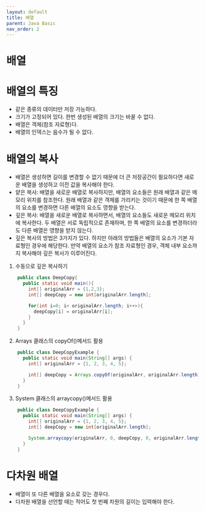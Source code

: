 ```yaml
---
layout: default
title: 배열
parent: Java Basic
nav_order: 2
---
```


# 배열

# 배열의 특징

- 같은 종류의 데이터만 저장 가능하다.
- 크기가 고정되어 있다. 한번 생성된 배열의 크기는 바꿀 수 없다.
- 배열은 객체(참조 자료형)다.
- 배열의 인덱스는 음수가 될 수 없다.

# 배열의 복사

- 배열은 생성하면 길이를 변경할 수 없기 때문에 더 큰 저장공간이 필요하다면 새로운 배열을 생성하고 이전 값을 복사해야 한다.
- 얕은 복사: 배열을 새로운 배열로 복사하지만, 배열의 요소들은 원래 배열과 같은 메모리 위치를 참조한다. 원래 배열과 같은 객체를 가리키는 것이기 때문에 한 쪽 배열의 요소를 변경하면 다른 배열의 요소도 영향을 받는다.
- 깊은 복사: 배열을 새로운 배열로 복사하면서, 배열의 요소들도 새로운 메모리 위치에 복사한다. 두 배열은 서로 독립적으로 존재하며, 한 쪽 배열의 요소를 변경하더라도 다른 배열은 영향을 받지 않는다.
- 깊은 복사의 방법은 3가지가 있다. 하지만 아래의 방법들은 배열의 요소가 기본 자료형인 경우에 해당한다. 만약 배열의 요소가 참조 자료형인 경우, 객체 내부 요소까지 복사해야 깊은 복사가 이루어진다.

1. 수동으로 깊은 복사하기

```java
    public class DeepCopy{
      public static void main(){
        int[] originalArr = {1,2,3};
        int[] deepCopy = new int[originalArr.length];

        for(int i=0; i< originalArr.length; i++>){
          deepCopy[i] = originalArr[i];
        }
      }
    }
```

2. Arrays 클래스의 copyOf()메서드 활용

```java
    public class DeepCopyExample {
      public static void main(String[] args) {
        int[] originalArr = {1, 2, 3, 4, 5};

        int[] deepCopy = Arrays.copyOf(originalArr, originalArr.length);
      }
    }
```

3. System 클래스의 arraycopy()메서드 활용

```java
    public class DeepCopyExample {
      public static void main(String[] args) {
        int[] originalArr = {1, 2, 3, 4, 5};
        int[] deepCopy = new int[originalArr.length];

        System.arraycopy(originalArr, 0, deepCopy, 0, originalArr.length);
      }
    }
```

# 다차원 배열

- 배열이 또 다른 배열을 요소로 갖는 경우다.
- 다차원 배열을 선언할 때는 적어도 첫 번째 차원의 길이는 입력해야 한다.
